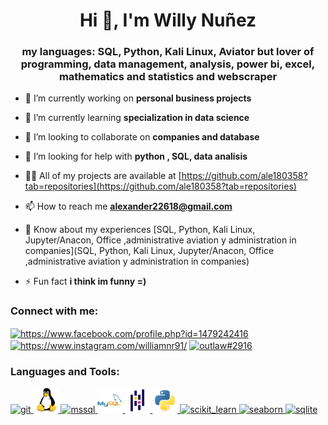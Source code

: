 <h1 align="center">Hi 👋, I'm Willy Nuñez</h1>
<h3 align="center">my languages: SQL, Python, Kali Linux, Aviator but lover of programming, data management, analysis, power bi, excel, mathematics and statistics and webscraper</h3>

- 🔭 I’m currently working on **personal business projects**

- 🌱 I’m currently learning **specialization in data science**

- 👯 I’m looking to collaborate on **companies and database**

- 🤝 I’m looking for help with **python , SQL, data analisis**

- 👨‍💻 All of my projects are available at [https://github.com/ale180358?tab=repositories](https://github.com/ale180358?tab=repositories)

- 📫 How to reach me **alexander22618@gmail.com**

- 📄 Know about my experiences [SQL, Python, Kali Linux, Jupyter/Anacon, Office ,administrative aviation y administration in companies](SQL, Python, Kali Linux, Jupyter/Anacon, Office ,administrative aviation y administration in companies)

- ⚡ Fun fact **i think im funny =)**

<h3 align="left">Connect with me:</h3>
<p align="left">
<a href="https://fb.com/https://www.facebook.com/profile.php?id=1479242416" target="blank"><img align="center" src="https://raw.githubusercontent.com/rahuldkjain/github-profile-readme-generator/master/src/images/icons/Social/facebook.svg" alt="https://www.facebook.com/profile.php?id=1479242416" height="30" width="40" /></a>
<a href="https://instagram.com/https://www.instagram.com/williamnr91/" target="blank"><img align="center" src="https://raw.githubusercontent.com/rahuldkjain/github-profile-readme-generator/master/src/images/icons/Social/instagram.svg" alt="https://www.instagram.com/williamnr91/" height="30" width="40" /></a>
<a href="https://discord.gg/outlaw#2916" target="blank"><img align="center" src="https://raw.githubusercontent.com/rahuldkjain/github-profile-readme-generator/master/src/images/icons/Social/discord.svg" alt="outlaw#2916" height="30" width="40" /></a>
</p>

<h3 align="left">Languages and Tools:</h3>
<p align="left"> <a href="https://git-scm.com/" target="_blank" rel="noreferrer"> <img src="https://www.vectorlogo.zone/logos/git-scm/git-scm-icon.svg" alt="git" width="40" height="40"/> </a> <a href="https://www.linux.org/" target="_blank" rel="noreferrer"> <img src="https://raw.githubusercontent.com/devicons/devicon/master/icons/linux/linux-original.svg" alt="linux" width="40" height="40"/> </a> <a href="https://www.microsoft.com/en-us/sql-server" target="_blank" rel="noreferrer"> <img src="https://www.svgrepo.com/show/303229/microsoft-sql-server-logo.svg" alt="mssql" width="40" height="40"/> </a> <a href="https://www.mysql.com/" target="_blank" rel="noreferrer"> <img src="https://raw.githubusercontent.com/devicons/devicon/master/icons/mysql/mysql-original-wordmark.svg" alt="mysql" width="40" height="40"/> </a> <a href="https://pandas.pydata.org/" target="_blank" rel="noreferrer"> <img src="https://raw.githubusercontent.com/devicons/devicon/2ae2a900d2f041da66e950e4d48052658d850630/icons/pandas/pandas-original.svg" alt="pandas" width="40" height="40"/> </a> <a href="https://www.python.org" target="_blank" rel="noreferrer"> <img src="https://raw.githubusercontent.com/devicons/devicon/master/icons/python/python-original.svg" alt="python" width="40" height="40"/> </a> <a href="https://scikit-learn.org/" target="_blank" rel="noreferrer"> <img src="https://upload.wikimedia.org/wikipedia/commons/0/05/Scikit_learn_logo_small.svg" alt="scikit_learn" width="40" height="40"/> </a> <a href="https://seaborn.pydata.org/" target="_blank" rel="noreferrer"> <img src="https://seaborn.pydata.org/_images/logo-mark-lightbg.svg" alt="seaborn" width="40" height="40"/> </a> <a href="https://www.sqlite.org/" target="_blank" rel="noreferrer"> <img src="https://www.vectorlogo.zone/logos/sqlite/sqlite-icon.svg" alt="sqlite" width="40" height="40"/> </a> </p>
